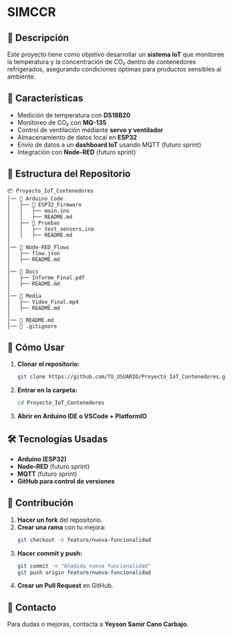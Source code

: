 # SIMCCR

## 📌 Descripción
Este proyecto tiene como objetivo desarrollar un **sistema IoT** que monitoree la temperatura y la concentración de CO₂ dentro de contenedores refrigerados, asegurando condiciones óptimas para productos sensibles al ambiente.

## 🚀 Características
- Medición de temperatura con **DS18B20**
- Monitoreo de CO₂ con **MQ-135**
- Control de ventilación mediante **servo y ventilador**
- Almacenamiento de datos local en **ESP32**
- Envío de datos a un **dashboard IoT** usando MQTT (futuro sprint)
- Integración con **Node-RED** (futuro sprint)

## 📂 Estructura del Repositorio
```
📦 Proyecto_IoT_Contenedores
│── 📂 Arduino_Code
│   ├── 📂 ESP32_Firmware
│   │   ├── main.ino
│   │   ├── README.md
│   ├── 📂 Pruebas
│   │   ├── test_sensors.ino
│   │   ├── README.md
│
│── 📂 Node-RED_Flows
│   ├── flow.json
│   ├── README.md
│
│── 📂 Docs
│   ├── Informe_Final.pdf
│   ├── README.md
│
│── 📂 Media
│   ├── Video_Final.mp4
│   ├── README.md
│
│── 📜 README.md
│── 📜 .gitignore
```

## 📌 Cómo Usar
1. **Clonar el repositorio:**
   ```bash
   git clone https://github.com/TU_USUARIO/Proyecto_IoT_Contenedores.git
   ```
2. **Entrar en la carpeta:**
   ```bash
   cd Proyecto_IoT_Contenedores
   ```
3. **Abrir en Arduino IDE o VSCode + PlatformIO**

## 🛠️ Tecnologías Usadas
- **Arduino (ESP32)**
- **Node-RED** (futuro sprint)
- **MQTT** (futuro sprint)
- **GitHub para control de versiones**

## 📌 Contribución
1. **Hacer un fork** del repositorio.
2. **Crear una rama** con tu mejora:
   ```bash
   git checkout -b feature/nueva-funcionalidad
   ```
3. **Hacer commit y push:**
   ```bash
   git commit -m "Añadida nueva funcionalidad"
   git push origin feature/nueva-funcionalidad
   ```
4. **Crear un Pull Request** en GitHub.

## 📌 Contacto
Para dudas o mejoras, contacta a **Yeyson Samir Cano Carbajo**.
